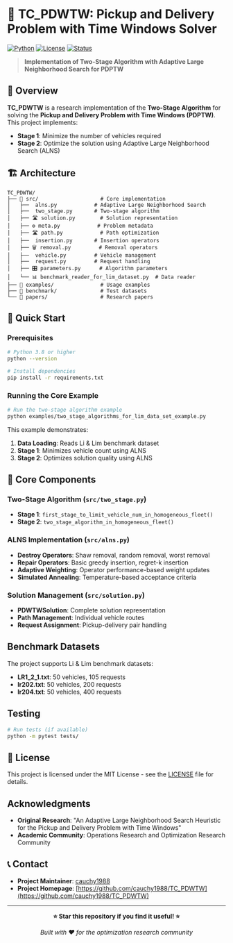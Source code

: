 # 🚚 TC_PDWTW: Pickup and Delivery Problem with Time Windows Solver

[![Python](https://img.shields.io/badge/Python-3.8+-blue.svg)](https://www.python.org/downloads/)
[![License](https://img.shields.io/badge/License-MIT-green.svg)](LICENSE)
[![Status](https://img.shields.io/badge/Status-Development-orange.svg)](https://github.com/cauchy1988/TC_PDWTW)

> **Implementation of Two-Stage Algorithm with Adaptive Large Neighborhood Search for PDPTW**

## 📖 Overview

**TC_PDWTW** is a research implementation of the **Two-Stage Algorithm** for solving the **Pickup and Delivery Problem with Time Windows (PDPTW)**. This project implements:

- **Stage 1**: Minimize the number of vehicles required
- **Stage 2**: Optimize the solution using Adaptive Large Neighborhood Search (ALNS)

## 🏗️ Architecture

```
TC_PDWTW/
├── 📁 src/                    # Core implementation
│   ├──  alns.py            # Adaptive Large Neighborhood Search
│   ├──  two_stage.py       # Two-stage algorithm
│   ├── 🛣️ solution.py        # Solution representation
│   ├── ⚙️ meta.py            # Problem metadata
│   ├── 🛣️ path.py            # Path optimization
│   ├──  insertion.py       # Insertion operators
│   ├── 🗑️ removal.py         # Removal operators
│   ├──  vehicle.py         # Vehicle management
│   ├──  request.py         # Request handling
│   ├── 🎛️ parameters.py      # Algorithm parameters
│   └── 📊 benchmark_reader_for_lim_dataset.py  # Data reader
├── 📁 examples/               # Usage examples
├── 📁 benchmark/              # Test datasets
└── 📁 papers/                 # Research papers
```

## 🚀 Quick Start

### Prerequisites

```bash
# Python 3.8 or higher
python --version

# Install dependencies
pip install -r requirements.txt
```

### Running the Core Example

```bash
# Run the two-stage algorithm example
python examples/two_stage_algorithms_for_lim_data_set_example.py
```

This example demonstrates:
1. **Data Loading**: Reads Li & Lim benchmark dataset
2. **Stage 1**: Minimizes vehicle count using ALNS
3. **Stage 2**: Optimizes solution quality using ALNS

## 🔧 Core Components

### Two-Stage Algorithm (`src/two_stage.py`)
- **Stage 1**: `first_stage_to_limit_vehicle_num_in_homogeneous_fleet()`
- **Stage 2**: `two_stage_algorithm_in_homogeneous_fleet()`

### ALNS Implementation (`src/alns.py`)
- **Destroy Operators**: Shaw removal, random removal, worst removal
- **Repair Operators**: Basic greedy insertion, regret-k insertion
- **Adaptive Weighting**: Operator performance-based weight updates
- **Simulated Annealing**: Temperature-based acceptance criteria

### Solution Management (`src/solution.py`)
- **PDWTWSolution**: Complete solution representation
- **Path Management**: Individual vehicle routes
- **Request Assignment**: Pickup-delivery pair handling

##  Benchmark Datasets

The project supports Li & Lim benchmark datasets:
- **LR1_2_1.txt**: 50 vehicles, 105 requests
- **lr202.txt**: 50 vehicles, 200 requests  
- **lr204.txt**: 50 vehicles, 400 requests

##  Testing

```bash
# Run tests (if available)
python -m pytest tests/
```

## 📄 License

This project is licensed under the MIT License - see the [LICENSE](LICENSE) file for details.

##  Acknowledgments

- **Original Research**: "An Adaptive Large Neighborhood Search Heuristic for the Pickup and Delivery Problem with Time Windows"
- **Academic Community**: Operations Research and Optimization Research Community

## 📞 Contact

- **Project Maintainer**: [cauchy1988](https://github.com/cauchy1988)
- **Project Homepage**: [https://github.com/cauchy1988/TC_PDWTW](https://github.com/cauchy1988/TC_PDWTW)

---

<div align="center">

**⭐ Star this repository if you find it useful! ⭐**

*Built with ❤️ for the optimization research community*

</div>
